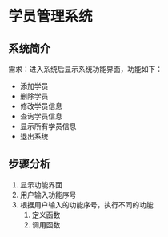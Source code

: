 # 学员管理系统
## 系统简介

需求：进入系统后显示系统功能界面，功能如下：

- 添加学员
- 删除学员
- 修改学员信息
- 查询学员信息
- 显示所有学员信息
- 退出系统

## 步骤分析

1. 显示功能界面
2. 用户输入功能序号
3. 根据用户输入的功能序号，执行不同的功能
   1. 定义函数
   2. 调用函数





